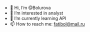 - 👋 Hi, I’m @Bolurova
- 👀 I’m interested in analyst
- 🌱 I’m currently learning API
- 📫 How to reach me: fatibol@mail.ru

<!---
Bolurova/Bolurova is a ✨ special ✨ repository because its `README.md` (this file) appears on your GitHub profile.
You can click the Preview link to take a look at your changes.
--->
